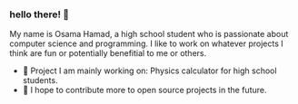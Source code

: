 ### hello there! 👋

My name is Osama Hamad, a high school student who is passionate about computer science and programming. I like to work on whatever projects I think are fun or potentially benefitial to me or others.

- 🔭 Project I am mainly working on: Physics calculator for high school students.
- 👯 I hope to contribute more to open source projects in the future. 

<!--
**osHamad/osHamad** is a ✨ _special_ ✨ repository because its `README.md` (this file) appears on your GitHub profile.

Here are some ideas to get you started:

- 🔭 I’m currently working on ...
- 🌱 I’m currently learning ...
- 👯 I’m looking to collaborate on ...
- 🤔 I’m looking for help with ...
- 💬 Ask me about ...
- 📫 How to reach me: ...
- 😄 Pronouns: ...
- ⚡ Fun fact: ...
-->
